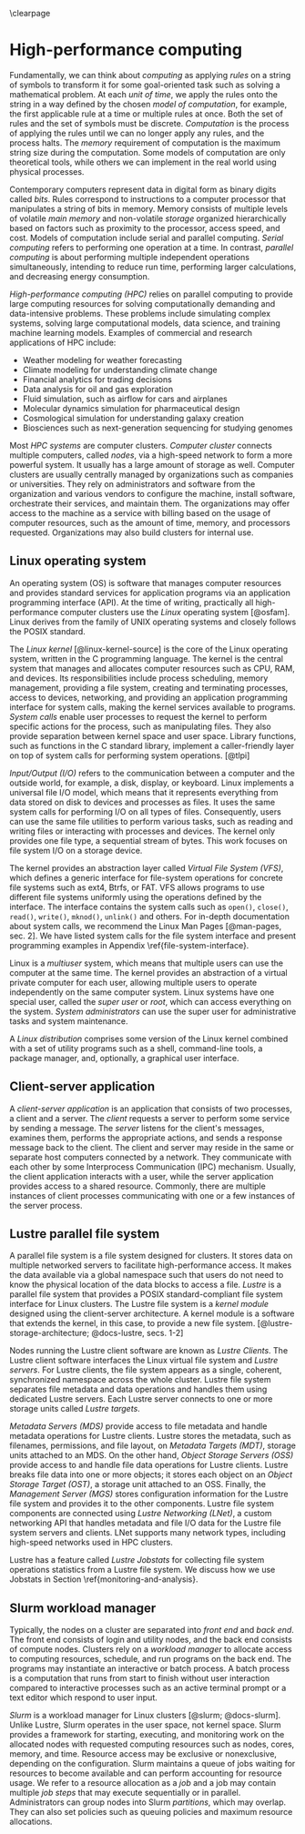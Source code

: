 \clearpage

# High-performance computing
Fundamentally, we can think about *computing* as applying *rules* on a string of symbols to transform it for some goal-oriented task such as solving a mathematical problem.
At each *unit of time*, we apply the rules onto the string in a way defined by the chosen *model of computation*, for example, the first applicable rule at a time or multiple rules at once.
Both the set of rules and the set of symbols must be discrete.
*Computation* is the process of applying the rules until we can no longer apply any rules, and the process halts.
The *memory* requirement of computation is the maximum string size during the computation.
Some models of computation are only theoretical tools, while others we can implement in the real world using physical processes.

Contemporary computers represent data in digital form as binary digits called *bits*.
Rules correspond to instructions to a computer processor that manipulates a string of bits in memory.
Memory consists of multiple levels of volatile *main memory* and non-volatile *storage* organized hierarchically based on factors such as proximity to the processor, access speed, and cost.
Models of computation include serial and parallel computing.
*Serial computing* refers to performing one operation at a time.
In contrast, *parallel computing* is about performing multiple independent operations simultaneously, intending to reduce run time, performing larger calculations, and decreasing energy consumption.

*High-performance computing (HPC)* relies on parallel computing to provide large computing resources for solving computationally demanding and data-intensive problems.
These problems include simulating complex systems, solving large computational models, data science, and training machine learning models.
Examples of commercial and research applications of HPC include:

- Weather modeling for weather forecasting
- Climate modeling for understanding climate change
- Financial analytics for trading decisions
- Data analysis for oil and gas exploration
- Fluid simulation, such as airflow for cars and airplanes
- Molecular dynamics simulation for pharmaceutical design
- Cosmological simulation for understanding galaxy creation
- Biosciences such as next-generation sequencing for studying genomes

Most *HPC systems* are computer clusters.
*Computer cluster* connects multiple computers, called *nodes*, via a high-speed network to form a more powerful system.
It usually has a large amount of storage as well.
Computer clusters are usually centrally managed by organizations such as companies or universities.
They rely on administrators and software from the organization and various vendors to configure the machine, install software, orchestrate their services, and maintain them.
The organizations may offer access to the machine as a service with billing based on the usage of computer resources, such as the amount of time, memory, and processors requested.
Organizations may also build clusters for internal use.


## Linux operating system
An operating system (OS) is software that manages computer resources and provides standard services for application programs via an application programming interface (API).
At the time of writing, practically all high-performance computer clusters use the *Linux* operating system [@osfam].
Linux derives from the family of UNIX operating systems and closely follows the POSIX standard.

<!-- TODO: explain Application binary interface (ABI) -->

The *Linux kernel* [@linux-kernel-source] is the core of the Linux operating system, written in the C programming language.
The kernel is the central system that manages and allocates computer resources such as CPU, RAM, and devices.
Its responsibilities include process scheduling, memory management, providing a file system, creating and terminating processes, access to devices, networking, and providing an application programming interface for system calls, making the kernel services available to programs.
*System calls* enable user processes to request the kernel to perform specific actions for the process, such as manipulating files.
They also provide separation between kernel space and user space.
Library functions, such as functions in the C standard library, implement a caller-friendly layer on top of system calls for performing system operations. [@tlpi]

*Input/Output (I/O)* refers to the communication between a computer and the outside world, for example, a disk, display, or keyboard.
Linux implements a universal file I/O model, which means that it represents everything from data stored on disk to devices and processes as files.
It uses the same system calls for performing I/O on all types of files.
Consequently, users can use the same file utilities to perform various tasks, such as reading and writing files or interacting with processes and devices.
The kernel only provides one file type, a sequential stream of bytes.
This work focuses on file system I/O on a storage device.

The kernel provides an abstraction layer called *Virtual File System (VFS)*, which defines a generic interface for file-system operations for concrete file systems such as ext4, Btrfs, or FAT.
VFS allows programs to use different file systems uniformly using the operations defined by the interface.
The interface contains the system calls such as `open()`, `close()`, `read()`, `write()`, `mknod()`, `unlink()` and others.
For in-depth documentation about system calls, we recommend the Linux Man Pages [@man-pages, sec. 2].
We have listed system calls for the file system interface and present programming examples in Appendix \ref{file-system-interface}.

Linux is a *multiuser* system, which means that multiple users can use the computer at the same time.
The kernel provides an abstraction of a virtual private computer for each user, allowing multiple users to operate independently on the same computer system.
Linux systems have one special user, called the *super user* or *root*, which can access everything on the system.
*System administrators* can use the super user for administrative tasks and system maintenance.

A *Linux distribution* comprises some version of the Linux kernel combined with a set of utility programs such as a shell, command-line tools, a package manager, and, optionally, a graphical user interface.


## Client-server application
A *client-server application* is an application that consists of two processes, a client and a server.
The *client* requests a server to perform some service by sending a message.
The *server* listens for the client's messages, examines them, performs the appropriate actions, and sends a response message back to the client.
The client and server may reside in the same or separate host computers connected by a network.
They communicate with each other by some Interprocess Communication (IPC) mechanism.
Usually, the client application interacts with a user, while the server application provides access to a shared resource.
Commonly, there are multiple instances of client processes communicating with one or a few instances of the server process.


## Lustre parallel file system
A parallel file system is a file system designed for clusters.
It stores data on multiple networked servers to facilitate high-performance access.
It makes the data available via a global namespace such that users do not need to know the physical location of the data blocks to access a file.
*Lustre* is a parallel file system that provides a POSIX standard-compliant file system interface for Linux clusters.
The Lustre file system is a *kernel module* designed using the client-server architecture.
A kernel module is a software that extends the kernel, in this case, to provide a new file system.
[@lustre-storage-architecture; @docs-lustre, secs. 1-2]

Nodes running the Lustre client software are known as *Lustre Clients*.
The Lustre client software interfaces the Linux virtual file system and *Lustre servers*.
For Lustre clients, the file system appears as a single, coherent, synchronized namespace across the whole cluster.
Lustre file system separates file metadata and data operations and handles them using dedicated Lustre servers.
Each Lustre server connects to one or more storage units called *Lustre targets*.

*Metadata Servers (MDS)* provide access to file metadata and handle metadata operations for Lustre clients.
Lustre stores the metadata, such as filenames, permissions, and file layout, on *Metadata Targets (MDT)*, storage units attached to an MDS.
On the other hand, *Object Storage Servers (OSS)* provide access to and handle file data operations for Lustre clients.
Lustre breaks file data into one or more objects; it stores each object on an *Object Storage Target (OST)*, a storage unit attached to an OSS.
Finally, the *Management Server (MGS)* stores configuration information for the Lustre file system and provides it to the other components.
Lustre file system components are connected using *Lustre Networking (LNet)*, a custom networking API that handles metadata and file I/O data for the Lustre file system servers and clients.
LNet supports many network types, including high-speed networks used in HPC clusters.

Lustre has a feature called *Lustre Jobstats* for collecting file system operations statistics from a Lustre file system.
We discuss how we use Jobstats in Section \ref{monitoring-and-analysis}.


## Slurm workload manager
Typically, the nodes on a cluster are separated into *front end* and *back end*.
The front end consists of login and utility nodes, and the back end consists of compute nodes.
Clusters rely on a *workload manager* to allocate access to computing resources, schedule, and run programs on the back end.
The programs may instantiate an interactive or batch process.
A batch process is a computation that runs from start to finish without user interaction compared to interactive processes such as an active terminal prompt or a text editor which respond to user input.

*Slurm* is a workload manager for Linux clusters [@slurm; @docs-slurm].
Unlike Lustre, Slurm operates in the user space, not kernel space.
Slurm provides a framework for starting, executing, and monitoring work on the allocated nodes with requested computing resources such as nodes, cores, memory, and time.
Resource access may be exclusive or nonexclusive, depending on the configuration.
Slurm maintains a queue of jobs waiting for resources to become available and can perform accounting for resource usage.
We refer to a resource allocation as a *job* and a job may contain multiple *job steps* that may execute sequentially or in parallel.
Administrators can group nodes into Slurm *partitions*, which may overlap.
They can also set policies such as queuing policies and maximum resource allocations.
